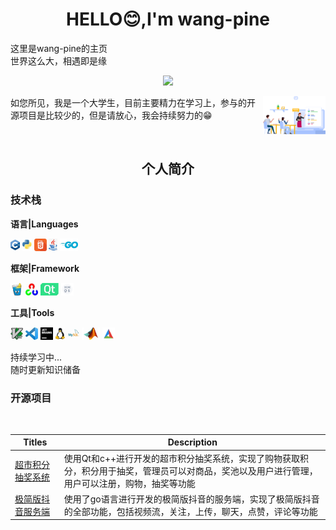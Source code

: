<h1 align="center"> HELLO😊,I'm wang-pine</h1>
<p>这里是wang-pine的主页</br>世界这么大，相遇即是缘</p>

<p align="center">
    <a href="https://www.github.com/wang-pine" class = "rich-diff-level-one">
        <img src = https://github-readme-stats-sigma-five.vercel.app/api?username=wang-pine>
    </a>
</p>
<img align="right"  src="pic/learn.png" width="100">
<p>如您所见，我是一个大学生，目前主要精力在学习上，参与的开源项目是比较少的，但是请放心，我会持续努力的😁</p>
</br>
<h2 align="center">个人简介</h2>
<h3>技术栈</h3>

**语言|Languages**

<code><img height = "20" src = "logo/cpp.jpg"></code>
<code><img height = "20" src = "logo/python.jpg"></code>
<code><img height = "20" src = "logo/html.png"></code>
<code><img height = "20" src = "logo/java.jpg"></code>
<code><img height = "20" src = "logo/go.jpg"></code>

**框架|Framework**

<code><img height = "20" src = "logo/gin.png"></code>
<code><img height = "20" src = "logo/opencv.jpg"></code>
<code><img height = "20" src = "logo/qt.jpg"></code>
<code><img height = "20" src = "logo/hmos.png"></code>

**工具|Tools**

<code><img height = "20" src = "logo/vim.jpg"></code>
<code><img height = "20" src = "logo/vscode.jpg"></code>
<code><img height = "20" src = "logo/jetbrain.jpg"></code>
<code><img height = "20" src = "logo/linux.jpg"></code>
<code><img height = "20" src = "logo/mysql.jpg"></code>
<code><img height = "20" src = "logo/matlab.jpg"></code>
<code><img height = "20" src = "logo/cmake.png"></code>

<p>持续学习中...</br>随时更新知识储备</p>

<h3>开源项目</h3>
<table>
  <thead>
    <tr>
      <th>Titles</th>
      <th>Description</th>
    </tr>
  </thead>
  <tbody>
<tr>
        <td>
        <a href = "https://github.com/wang-pine/points-lottery">
            超市积分抽奖系统
        </a>
        </td>
        <td>使用Qt和c++进行开发的超市积分抽奖系统，实现了购物获取积分，积分用于抽奖，管理员可以对商品，奖池以及用户进行管理，用户可以注册，购物，抽奖等功能
        </td>
</tr>
<tr>
        <td>
        <a href = "https://github.com/wang-pine/GoItem">
            极简版抖音服务端
        </a>
        </td>
        <td>使用了go语言进行开发的极简版抖音的服务端，实现了极简版抖音的全部功能，包括视频流，关注，上传，聊天，点赞，评论等功能
        </td>
</tr>
